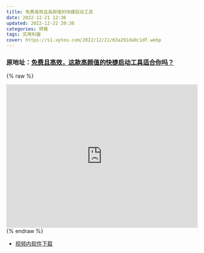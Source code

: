 ```yaml
---
title: 免费高效且高颜值的快捷启动工具
date: 2022-12-21 12:36
updated: 2022-12-22 20:36
categories: 转载
tags: 实用利器
cover: https://s1.xptou.com/2022/12/21/63a291da0c1df.webp
---
```


### 原地址：[免费且高效，这款高颜值的快捷启动工具适合你吗？](https://b23.tv/GvuZxvR)

{% raw %}

<!DOCTYPE HTML>
<html>   
    <head>
    <style type="text/css">
        .aspect-ratio {
            position: relative;
            width: 100%;
            height: 0;
            padding-bottom: 75%;
        }
    .aspect-ratio iframe {
        position: absolute;
        width: 100%;
        height: 100%;
        left: 0;
        top: 0;
    }
    </style>      
    </head>
    <body>
        <div class="aspect-ratio" >
            <iframe src="https://player.bilibili.com/player.html?aid=733117789&bvid=BV1fD4y1e7M4&cid=905407270&page=1&high_quality=1&danmaku=0l"scrolling="no" border="0" frameborder="no" framespacing="0" allowfullscreen="true"> </iframe>
        </div>        
    </body>
</html>
{% endraw %}

- [视频内软件下载](https://solitude.eu.org/123pan/windows/Fluent-Search)
